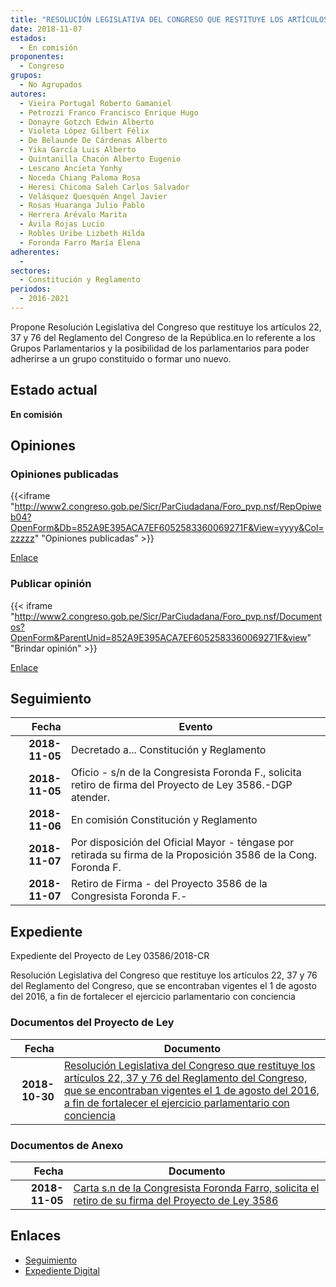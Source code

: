```yaml
---
title: "RESOLUCIÓN LEGISLATIVA DEL CONGRESO QUE RESTITUYE LOS ARTÍCULOS 22, 37 Y 76 DEL REGLAMENTO DEL CONGRESO, QUE SE ENCONTRABAN VIGENTES EL 1 DE AGOSTO DEL 2016,"
date: 2018-11-07
estados: 
  - En comisión
proponentes: 
  - Congreso
grupos: 
  - No Agrupados
autores: 
  - Vieira Portugal Roberto Gamaniel
  - Petrozzi Franco Francisco Enrique Hugo
  - Donayre Gotzch Edwin Alberto
  - Violeta López Gilbert Félix
  - De Belaunde De Cárdenas Alberto
  - Yika García Luis Alberto
  - Quintanilla Chacón Alberto Eugenio
  - Lescano Ancieta Yonhy
  - Noceda Chiang Paloma Rosa
  - Heresi Chicoma Saleh Carlos Salvador
  - Velásquez Quesquén Angel Javier
  - Rosas Huaranga Julio Pablo
  - Herrera Arévalo Marita
  - Ávila Rojas Lucio
  - Robles Uribe Lizbeth Hilda
  - Foronda Farro María Elena
adherentes: 
  - 
sectores: 
  - Constitución y Reglamento
periodos: 
  - 2016-2021
---
```


Propone Resolución Legislativa del Congreso que restituye los artículos 22, 37 y 76 del Reglamento del Congreso de la República.en lo referente a los Grupos Parlamentarios y la posibilidad de los parlamentarios para poder adherirse a un grupo constituido o formar uno nuevo.


## Estado actual

**En comisión**

## Opiniones

### Opiniones publicadas

{{<iframe "http://www2.congreso.gob.pe/Sicr/ParCiudadana/Foro_pvp.nsf/RepOpiweb04?OpenForm&Db=852A9E395ACA7EF6052583360069271F&View=yyyy&Col=zzzzz" "Opiniones publicadas" >}}

[Enlace](http://www2.congreso.gob.pe/Sicr/ParCiudadana/Foro_pvp.nsf/RepOpiweb04?OpenForm&Db=852A9E395ACA7EF6052583360069271F&View=yyyy&Col=zzzzz)
### Publicar opinión

{{< iframe "http://www2.congreso.gob.pe/Sicr/ParCiudadana/Foro_pvp.nsf/Documentos?OpenForm&ParentUnid=852A9E395ACA7EF6052583360069271F&view" "Brindar opinión" >}}

[Enlace](http://www2.congreso.gob.pe/Sicr/ParCiudadana/Foro_pvp.nsf/Documentos?OpenForm&ParentUnid=852A9E395ACA7EF6052583360069271F&view)

## Seguimiento

| Fecha | Evento |
|------:|--------|
| **2018-11-05** | Decretado a... Constitución y Reglamento|
| **2018-11-05** | Oficio - s/n de la Congresista Foronda F., solicita retiro de firma del Proyecto de Ley 3586.-DGP atender.|
| **2018-11-06** | En comisión Constitución y Reglamento|
| **2018-11-07** | Por disposición del Oficial Mayor - téngase por retirada su firma de la Proposición 3586 de la Cong. Foronda F.|
| **2018-11-07** | Retiro de Firma - del Proyecto 3586 de la Congresista Foronda F.-|


## Expediente

Expediente del Proyecto de Ley 03586/2018-CR

Resolución Legislativa del Congreso que restituye los artículos 22, 37 y 76 del Reglamento del Congreso, que se encontraban vigentes el 1 de agosto del 2016, a fin de fortalecer el ejercicio parlamentario con conciencia


### Documentos del Proyecto de Ley

| Fecha | Documento |
|------:|--------|
| **2018-10-30** | [Resolución Legislativa del Congreso que restituye los artículos 22, 37 y 76 del Reglamento del Congreso, que se encontraban vigentes el 1 de agosto del 2016, a fin de fortalecer el ejercicio parlamentario con conciencia](http://www.leyes.congreso.gob.pe/Documentos/2016_2021/Proyectos_de_Ley_y_de_Resoluciones_Legislativas/PL0358620181030.pdf) |

### Documentos de Anexo

| Fecha | Documento |
|------:|--------|
| **2018-11-05** | [Carta s.n de la Congresista Foronda Farro, solicita el retiro de su firma del Proyecto de Ley 3586](http://www.leyes.congreso.gob.pe/Documentos/2016_2021/Retiro_de_Firmas/Proyectos/CARTA-S-N-MEFF-20181105.pdf) |

## Enlaces 

- [Seguimiento](http://www2.congreso.gob.pe/Sicr/TraDocEstProc/CLProLey2016.nsf/f7fff46988ca05b1052578e100829cc7/933767ea0ce25bbd05258336007b2b0a?OpenDocument)
- [Expediente Digital](http://www2.congreso.gob.pe/Sicr/TraDocEstProc/CLProLey2016.nsf/f7fff46988ca05b1052578e100829cc7/933767ea0ce25bbd05258336007b2b0a?OpenDocument&Click=05257FB7005EB655.eb71d0cf91d8294e05256cdf006b5706/$Body/0.1C6C)
